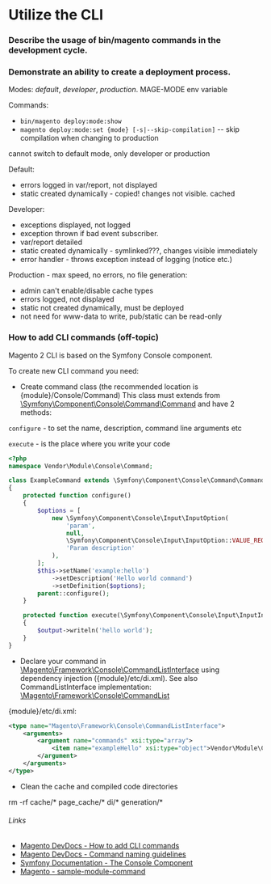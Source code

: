 # Utilize the CLI

### Describe the usage of bin/magento commands in the development cycle.

### Demonstrate an ability to create a deployment process.
Modes: *default*, *developer*, *production*. MAGE-MODE env variable

Commands:

- `bin/magento deploy:mode:show`
- `magento deploy:mode:set {mode} [-s|--skip-compilation]` -- skip compilation when changing to production

cannot switch to default mode, only developer or production

Default:

- errors logged in var/report, not displayed
- static created dynamically - copied! changes not visible. cached

Developer:

- exceptions displayed, not logged
- exception thrown if bad event subscriber.
- var/report detailed
- static created dynamically - symlinked???, changes visible immediately
- error handler - throws exception instead of logging (notice etc.)

Production - max speed, no errors, no file generation:

- admin can't enable/disable cache types
- errors logged, not displayed
- static not created dynamically, must be deployed
- not need for www-data to write, pub/static can be read-only

### How to add CLI commands (off-topic)

Magento 2 CLI is based on the Symfony Console component.

To create new CLI command you need:
- Create command class (the recommended location is {module}/Console/Command)
This class must extends from [\Symfony\Component\Console\Command\Command](https://github.com/symfony/console/blob/master/Command/Command.php) and have 2 methods:

`configure` -  to set the name, description, command line arguments etc

`execute` - is the place where you write your code

```php
<?php
namespace Vendor\Module\Console\Command;

class ExampleCommand extends \Symfony\Component\Console\Command\Command
{
    protected function configure()
    {
        $options = [
            new \Symfony\Component\Console\Input\InputOption(
                'param',
                null,
                \Symfony\Component\Console\Input\InputOption::VALUE_REQUIRED,
                'Param description'
            ),
        ];
        $this->setName('example:hello')
            ->setDescription('Hello world command')
            ->setDefinition($options);
        parent::configure();
    }

    protected function execute(\Symfony\Component\Console\Input\InputInterface $input, \Symfony\Component\Console\Output\OutputInterface $output)
    {
        $output->writeln('hello world');
    }
}
```

- Declare your command in [\Magento\Framework\Console\CommandListInterface](https://github.com/magento/magento2/blob/2.2-develop/lib/internal/Magento/Framework/Console/CommandListInterface.php) using dependency injection ({module}/etc/di.xml).
See also CommandListInterface implementation: [\Magento\Framework\Console\CommandList](https://github.com/magento/magento2/blob/2.2-develop/lib/internal/Magento/Framework/Console/CommandList.php)

{module}/etc/di.xml:
```xml
<type name="Magento\Framework\Console\CommandListInterface">
    <arguments>
        <argument name="commands" xsi:type="array">
            <item name="exampleHello" xsi:type="object">Vendor\Module\Console\Command\ExampleCommand</item>
        </argument>
    </arguments>
</type>
```

- Clean the cache and compiled code directories

rm -rf cache/* page_cache/* di/* generation/*

###### Links
- [Magento DevDocs - How to add CLI commands](https://devdocs.magento.com/guides/v2.2/extension-dev-guide/cli-cmds/cli-howto.html)
- [Magento DevDocs - Command naming guidelines](https://devdocs.magento.com/guides/v2.2/extension-dev-guide/cli-cmds/cli-naming-guidelines.html)
- [Symfony Documentation - The Console Component](https://symfony.com/doc/3.4/components/console.html)
- [Magento - sample-module-command](https://github.com/magento/magento2-samples/tree/master/sample-module-command)
